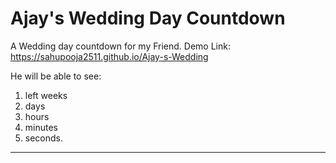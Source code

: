 # Ajay's Wedding Day Countdown
A Wedding day countdown for my Friend.
Demo Link: https://sahupooja2511.github.io/Ajay-s-Wedding

He will be able to see:<br>
  1. left weeks
  2. days
  3. hours
  4. minutes
  5. seconds.
  
---
